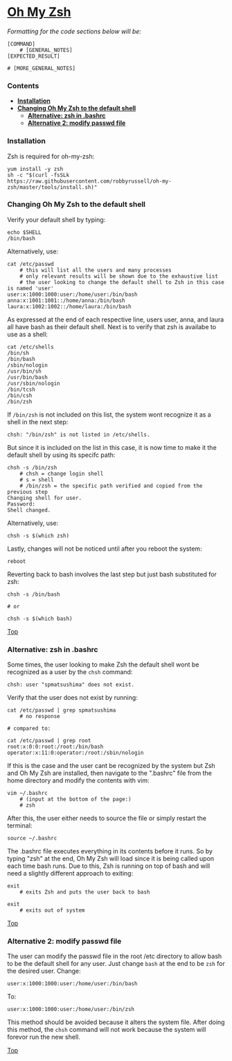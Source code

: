 # [Oh My Zsh](https://github.com/robbyrussell/oh-my-zsh)

*Formatting for the code sections below will be:*
```
[COMMAND]
	# [GENERAL_NOTES]
[EXPECTED_RESULT]

# [MORE_GENERAL_NOTES]
```

### Contents
- [**Installation**](https://github.com/smatsushima1/home/blob/master/help_and_documentation/oh_my_zsh.md#installation)
- [**Changing Oh My Zsh to the default shell**](https://github.com/smatsushima1/home/blob/master/help_and_documentation/oh_my_zsh.md#changing-oh-my-zsh-to-the-default-shell)
    - [**Alternative: zsh in .bashrc**](https://github.com/smatsushima1/home/blob/master/help_and_documentation/oh_my_zsh.md#alternative-zsh-in-bashrc)
    - [**Alternative 2: modify passwd file**](https://github.com/smatsushima1/home/blob/master/help_and_documentation/oh_my_zsh.md#alternative-2-modify-passwd-file)

### Installation
Zsh is required for oh-my-zsh:
```
yum install -y zsh
sh -c "$(curl -fsSLk https://raw.githubusercontent.com/robbyrussell/oh-my-zsh/master/tools/install.sh)"
```

### Changing Oh My Zsh to the default shell
Verify your default shell by typing:
```
echo $SHELL
/bin/bash
```
Alternatively, use:
```
cat /etc/passwd
	# this will list all the users and many processes
	# only relevant results will be shown due to the exhaustive list
	# the user looking to change the default shell to Zsh in this case is named 'user'
user:x:1000:1000:user:/home/user:/bin/bash
anna:x:1001:1001::/home/anna:/bin/bash
laura:x:1002:1002::/home/laura:/bin/bash
```
As expressed at the end of each respective line, users user, anna, and laura all have bash as their default shell. Next is to verify that zsh is availabe to use as a shell:
```
cat /etc/shells
/bin/sh
/bin/bash
/sbin/nologin
/usr/bin/sh
/usr/bin/bash
/usr/sbin/nologin
/bin/tcsh
/bin/csh
/bin/zsh
```
If ```/bin/zsh``` is not included on this list, the system wont recognize it as a shell in the next step:
```
chsh: "/bin/zsh" is not listed in /etc/shells.
```
But since it is included on the list in this case, it is now time to make it the default shell by using its specifc path:
```
chsh -s /bin/zsh
	# chsh = change login shell
	# s = shell
	# /bin/zsh = the specific path verified and copied from the previous step
Changing shell for user.
Password:
Shell changed.
```
Alternatively, use:
```
chsh -s $(which zsh)
```
Lastly, changes will not be noticed until after you reboot the system:
```
reboot
```
Reverting back to bash involves the last step but just bash substituted for zsh:
```
chsh -s /bin/bash

# or

chsh -s $(which bash)
```
[Top](https://github.com/smatsushima1/home/blob/master/help_and_documentation/oh_my_zsh.md#oh-my-zsh)

### Alternative: zsh in .bashrc
Some times, the user looking to make Zsh the default shell wont be recognized as a user by the ```chsh``` command:
```
chsh: user "spmatsushima" does not exist.
```
Verify that the user does not exist by running:
```
cat /etc/passwd | grep spmatsushima
	# no response

# compared to:

cat /etc/passwd | grep root
root:x:0:0:root:/root:/bin/bash
operator:x:11:0:operator:/root:/sbin/nologin
```
If this is the case and the user cant be recognized by the system but Zsh and Oh My Zsh are installed, then navigate to the ".bashrc" file from the home directory and modify the contents with vim:
```
vim ~/.bashrc
	# (input at the bottom of the page:)
	# zsh
```
After this, the user either needs to source the file or simply restart the terminal:
```
source ~/.bashrc
```
The .bashrc file executes everything in its contents before it runs. So by typing "zsh" at the end, Oh My Zsh will load since it is being called upon each time bash runs. Due to this, Zsh is running on top of bash and will need a slightly different approach to exiting:
```
exit
	# exits Zsh and puts the user back to bash

exit
	# exits out of system
```
[Top](https://github.com/smatsushima1/home/blob/master/help_and_documentation/oh_my_zsh.md#oh-my-zsh)

### Alternative 2: modify passwd file
The user can modify the passwd file in the root /etc directory to allow bash to be the default shell for any user. Just change ```bash``` at the end to be ```zsh``` for the desired user. Change:
```
user:x:1000:1000:user:/home/user:/bin/bash
```
To:
```
user:x:1000:1000:user:/home/user:/bin/zsh
```
This method should be avoided because it alters the system file. After doing this method, the ```chsh``` command will not work because the system will forevor run the new shell.

[Top](https://github.com/smatsushima1/home/blob/master/help_and_documentation/oh_my_zsh.md#oh-my-zsh)
